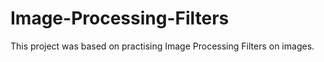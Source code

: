 # Image-Processing-Filters
This project was based on practising Image Processing Filters on images.
